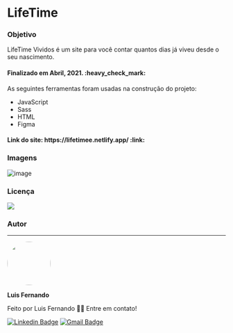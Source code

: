 <h1>LifeTime</h1>

<h3>Objetivo</h3>

<p>LifeTime Vividos é um site para você contar quantos dias já viveu desde o seu nascimento.</p>

<h4> 
	Finalizado em Abril, 2021. :heavy_check_mark:
</h4>
 
As seguintes ferramentas foram usadas na construção do projeto:

- JavaScript
- Sass
- HTML
- Figma

<h4>Link do site: https://lifetimee.netlify.app/ :link:</h4> 

### Imagens

![image](https://user-images.githubusercontent.com/67171626/122769583-0ca6cb00-d27b-11eb-85f7-a0b0da784488.png)


### Licença
<img src="https://img.shields.io/github/license/luisfernandodass/doebrasil"/>

### Autor
---


 <img style="border-radius: 50%;" src="https://avatars.githubusercontent.com/u/67171626?s=460&u=609fc063322b859752a5675bd4e17657e650a389&v=4" width="100px;" alt=""/>
 
 <b>Luis Fernando</b>
 
Feito por Luis Fernando 👋🏽 Entre em contato!

[![Linkedin Badge](https://img.shields.io/badge/-Luis-blue?style=flat-square&logo=Linkedin&logoColor=white&link=https://www.linkedin.com/in/luisfernando/)](https://www.linkedin.com/in/luisfernando/) 
[![Gmail Badge](https://img.shields.io/badge/-luisfernandodass@gmail.com-c14438?style=flat-square&logo=Gmail&logoColor=white&link=mailto:luisfernandodass@gmail.com)](mailto:luisfernandodass@gmail.com)
